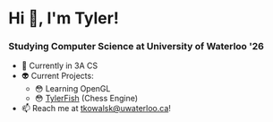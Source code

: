 # Hi 👋, I'm Tyler!

### Studying Computer Science at University of Waterloo '26
- 📖 Currently in 3A CS
- :alien: Current Projects:
    - :flushed: Learning OpenGL
    - :flushed: [TylerFish](https://github.com/tylerkowalski/tylerfish) (Chess Engine) 
- :mailbox: Reach me at tkowalsk@uwaterloo.ca! 



<!--
**tkowalski9938/tkowalski9938** is a ✨ _special_ ✨ repository because its `README.md` (this file) appears on your GitHub profile.

Here are some ideas to get you started:

- 🔭 I’m currently working on ...
- 🌱 I’m currently learning ...
- 👯 I’m looking to collaborate on ...
- 🤔 I’m looking for help with ...
- 💬 Ask me about ...
- 📫 How to reach me: ...
- 😄 Pronouns: ...
- ⚡ Fun fact: ...
-->
